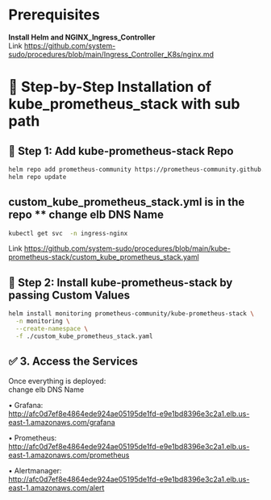 # Prerequisites
**Install Helm and NGINX_Ingress_Controller**  
Link https://github.com/system-sudo/procedures/blob/main/Ingress_Controller_K8s/nginx.md

# 🧭 Step-by-Step Installation of kube_prometheus_stack with sub path  

## 🧰 Step 1: Add kube-prometheus-stack Repo  
```bash
helm repo add prometheus-community https://prometheus-community.github.io/helm-charts
helm repo update
```
## custom_kube_prometheus_stack.yml is in the repo ** change elb DNS Name  
```bash
kubectl get svc  -n ingress-nginx
```
Link https://github.com/system-sudo/procedures/blob/main/kube-prometheus-stack/custom_kube_prometheus_stack.yaml

## 🧰 Step 2: Install kube-prometheus-stack by passing Custom Values  
```bash
helm install monitoring prometheus-community/kube-prometheus-stack \
  -n monitoring \
  --create-namespace \
  -f ./custom_kube_prometheus_stack.yaml
```

## ✅ 3. Access the Services
Once everything is deployed:  
change elb DNS Name  

•	Grafana:  
  http://afc0d7ef8e4864ede924ae05195de1fd-e9e1bd8396e3c2a1.elb.us-east-1.amazonaws.com/grafana  
  
•	Prometheus:  
  http://afc0d7ef8e4864ede924ae05195de1fd-e9e1bd8396e3c2a1.elb.us-east-1.amazonaws.com/prometheus  
    
•	Alertmanager:  
http://afc0d7ef8e4864ede924ae05195de1fd-e9e1bd8396e3c2a1.elb.us-east-1.amazonaws.com/alert
